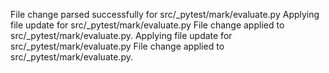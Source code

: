 File change parsed successfully for src/_pytest/mark/evaluate.py
Applying file update for src/_pytest/mark/evaluate.py
File change applied to src/_pytest/mark/evaluate.py.
Applying file update for src/_pytest/mark/evaluate.py
File change applied to src/_pytest/mark/evaluate.py.
